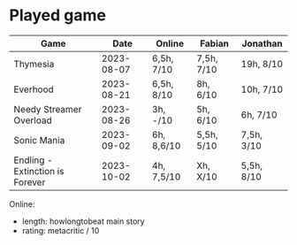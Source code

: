 # Played game

| Game                            | Date       | Online       | Fabian     | Jonathan   |
|---                              |---         |---           |---         |---         |
| Thymesia                        | 2023-08-07 | 6,5h,   7/10 | 7,5h, 7/10 |  19h, 8/10 |
| Everhood                        | 2023-08-21 | 6,5h,   8/10 |   8h, 6/10 |  10h, 7/10 |
| Needy Streamer Overload         | 2023-08-26 |   3h,   -/10 |   5h, 6/10 |   6h, 7/10 |
| Sonic Mania                     | 2023-09-02 |   6h, 8,6/10 | 5,5h, 5/10 | 7,5h, 3/10 |
| Endling - Extinction is Forever | 2023-10-02 |   4h, 7,5/10 |   Xh, X/10 | 5,5h, 8/10 |

Online:
- length: howlongtobeat main story
- rating: metacritic / 10
